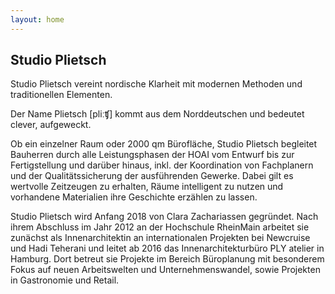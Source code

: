 ```yaml
---
layout: home
---
```

## Studio Plietsch

Studio Plietsch vereint nordische Klarheit mit modernen Methoden und traditionellen Elementen.

Der Name Plietsch [pliːʧ] kommt aus dem Norddeutschen und bedeutet clever, aufgeweckt.

Ob ein einzelner Raum oder 2000 qm Bürofläche, Studio Plietsch begleitet Bauherren durch alle Leistungsphasen der HOAI vom Entwurf bis zur Fertigstellung und darüber hinaus, inkl. der Koordination von Fachplanern und der Qualitätssicherung der ausführenden Gewerke. Dabei gilt es wertvolle Zeitzeugen zu erhalten, Räume intelligent zu nutzen und vorhandene Materialien ihre Geschichte erzählen zu lassen.

Studio Plietsch wird Anfang 2018 von Clara Zachariassen gegründet. Nach ihrem Abschluss im Jahr 2012 an der Hochschule RheinMain arbeitet sie zunächst als Innenarchitektin an internationalen Projekten bei Newcruise und Hadi Teherani und leitet ab 2016 das Innenarchitekturbüro PLY atelier in Hamburg. Dort betreut sie Projekte im Bereich Büroplanung mit besonderem Fokus auf neuen Arbeitswelten und Unternehmenswandel, sowie Projekten in  Gastronomie und Retail.
